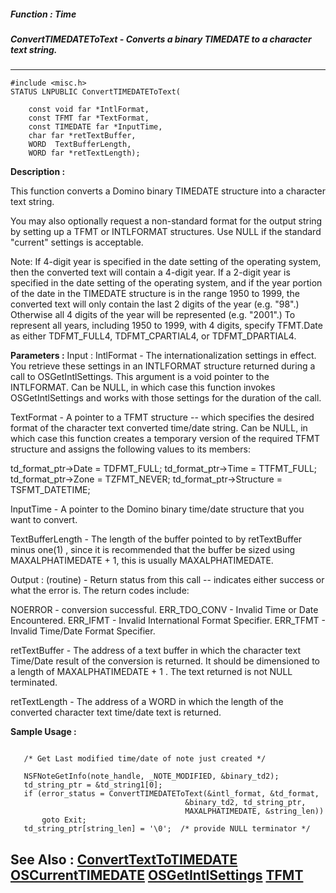 ##### Function : Time
##### ConvertTIMEDATEToText - Converts a binary TIMEDATE to a character text string.
---
```
#include <misc.h>
STATUS LNPUBLIC ConvertTIMEDATEToText(

	const void far *IntlFormat,
	const TFMT far *TextFormat,
	const TIMEDATE far *InputTime,
	char far *retTextBuffer,
	WORD  TextBufferLength,
	WORD far *retTextLength);
```
**Description :**

This function converts a Domino binary TIMEDATE structure into a character text 
string. 

You may also optionally request a non-standard format for the output string by 
setting up a TFMT or INTLFORMAT structures.  Use NULL if the standard "current" 
settings is acceptable.

Note: If 4-digit year is specified in the date setting of the operating system, 
then the converted text will contain a 4-digit year.  If a 2-digit year is 
specified in the date setting of the operating system, and if the year portion 
of the date in the TIMEDATE structure is in the range 1950 to 1999, the 
converted text will only contain the last 2 digits of the year (e.g. "98".)  
Otherwise all 4 digits of the year will be represented (e.g. "2001".)   To 
represent all years, including 1950 to 1999, with 4 digits, specify TFMT.Date 
as either TDFMT_FULL4, TDFMT_CPARTIAL4, or  TDFMT_DPARTIAL4.

**Parameters :**
Input :
IntlFormat  -  The internationalization settings in effect. You retrieve these settings in an INTLFORMAT structure returned during a call to OSGetIntlSettings. This argument is a void pointer to the INTLFORMAT.   Can be NULL, in which case this function invokes OSGetIntlSettings and works with those settings for the duration of the call.

TextFormat  -  A pointer to a TFMT structure -- which specifies the desired format of the character text converted time/date string.    Can be NULL, in which case this function creates a temporary version of the required TFMT structure and assigns the following values to its members: 

td_format_ptr->Date = TDFMT_FULL;
td_format_ptr->Time = TTFMT_FULL;
td_format_ptr->Zone = TZFMT_NEVER;
td_format_ptr->Structure = TSFMT_DATETIME;


InputTime  -  A pointer to the Domino binary time/date structure that you want to convert.

TextBufferLength  -  The length of the buffer pointed to by retTextBuffer minus one(1) , since it is recommended that the buffer be sized using MAXALPHATIMEDATE + 1, this is usually MAXALPHATIMEDATE.

Output :
(routine)  -  Return status from this call -- indicates either success or what the error is. The return codes include:

NOERROR - conversion successful. 
ERR_TDO_CONV - Invalid Time or Date Encountered.
ERR_IFMT - Invalid International Format Specifier.
ERR_TFMT - Invalid Time/Date Format Specifier.


retTextBuffer  -  The address of a text buffer in which the character text Time/Date result of the conversion is returned.  It should be dimensioned to a length of MAXALPHATIMEDATE + 1 .  The text  returned is not NULL terminated.

retTextLength  -  The address of a WORD in which the length of the converted character text time/date text is returned.


**Sample Usage :**
```
  
   /* Get Last modified time/date of note just created */

   NSFNoteGetInfo(note_handle, _NOTE_MODIFIED, &binary_td2);
   td_string_ptr = &td_string1[0];
   if (error_status = ConvertTIMEDATEToText(&intl_format, &td_format,
                                       &binary_td2, td_string_ptr,
                                       MAXALPHATIMEDATE, &string_len))
       goto Exit;
   td_string_ptr[string_len] = '\0';  /* provide NULL terminator */

```
**See Also :**
[ConvertTextToTIMEDATE](/domino-c-api-docs/reference/Func/ConvertTextToTIMEDATE)
[OSCurrentTIMEDATE](/domino-c-api-docs/reference/Func/OSCurrentTIMEDATE)
[OSGetIntlSettings](/domino-c-api-docs/reference/Func/OSGetIntlSettings)
[TFMT](/domino-c-api-docs/reference/Data/TFMT)
---
